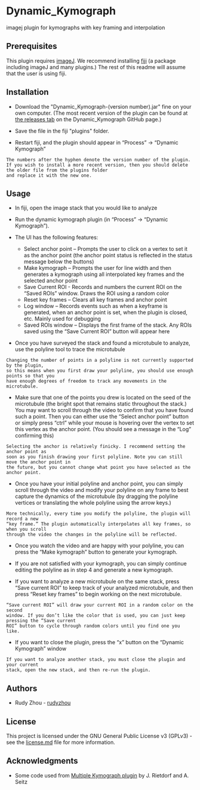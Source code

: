 # Dynamic_Kymograph

imagej plugin for kymographs with key framing and interpolation

## Prerequisites

This plugin requires [imageJ](https://imagej.net/ImageJ2).
We recommend installing [fiji](http://fiji.sc/) (a package including imageJ and many plugins.) The rest of this readme will assume that the user is using fiji.

## Installation

* Download the "Dynamic_Kymograph-(version number).jar" fine on your own computer. (The most recent version of the plugin can be found at [the releases tab](https://github.com/rudyzhou/Dynamic_Kymograph/releases) on the Dynamic_Kymograph GitHub page.)

* Save the file in the fiji "plugins" folder.

* Restart fiji, and the plugin should appear in “Process” -> “Dynamic Kymograph”

```
The numbers after the hyphen denote the version number of the plugin.
If you wish to install a more recent version, then you should delete the older file from the plugins folder
and replace it with the new one.
```

## Usage

* In fiji, open the image stack that you would like to analyze

* Run the dynamic kymograph plugin (in “Process” -> “Dynamic Kymograph”).

* The UI has the following features:
  * Select anchor point – Prompts the user to click on a vertex to set it as the anchor point (the anchor point status is reflected in the status message below the buttons)
  * Make kymograph – Prompts the user for line width and then generates a kymograph using all interpolated key frames and the selected anchor point
  * Save Current ROI -  Records and numbers the current ROI on the “Saved ROIs” window. Draws the ROI using a random color
  * Reset key frames – Clears all key frames and anchor point
  * Log window – Records events such as when a keyframe is generated, when an anchor point is set, when the plugin is closed, etc. Mainly used for debugging
  * Saved ROIs window – Displays the first frame of the stack. Any ROIs saved using the “Save Current ROI” button will appear here

* Once you have surveyed the stack and found a microtubule to analyze, use the polyline tool to trace the microtubule

```
Changing the number of points in a polyline is not currently supported by the plugin,
so this means when you first draw your polyline, you should use enough points so that you
have enough degrees of freedom to track any movements in the microtubule.
```

* Make sure that one of the points you drew is located on the seed of the microtubule (the bright spot that remains static throughout the stack.) You may want to scroll through the video to confirm that you have found such a point. Then you can either use the “Select anchor point” button or simply press “ctrl” while your mouse is hovering over the vertex to set this vertex as the anchor point. (You should see a message in the “Log” confirming this)

```
Selecting the anchor is relatively finicky. I recommend setting the anchor point as
soon as you finish drawing your first polyline. Note you can still move the anchor point in
the future, but you cannot change what point you have selected as the anchor point.
```

* Once you have your initial polyline and anchor point, you can simply scroll through the video and modify your polyline on any frame to best capture the dynamics of the microtubule (by dragging the polyline vertices or translating the whole polyline using the arrow keys.)

```
More technically, every time you modify the polyline, the plugin will record a new
“key frame.” The plugin automatically interpolates all key frames, so when you scroll
through the video the changes in the polyline will be reflected. 
```

* Once you watch the video and are happy with your polyline, you can press the “Make kymograph” button to generate your kymograph.

* If you are not satisfied with your kymograph, you can simply continue editing the polyline as in step 4 and generate a new kymograph.

* If you want to analyze a new microtubule on the same stack, press “Save current ROI” to keep track of your analyzed microtubule, and then press “Reset key frames” to begin working on the next microtubule.

```
“Save current ROI” will draw your current ROI in a random color on the second
window. If you don’t like the color that is used, you can just keep pressing the “Save current
ROI” button to cycle through random colors until you find one you like. 
```

* If you want to close the plugin, press the “x” button on the “Dynamic Kymograph” window

```
If you want to analyze another stack, you must close the plugin and your current
stack, open the new stack, and then re-run the plugin. 
```

## Authors

* Rudy Zhou - [rudyzhou](https://github.com/rudyzhou)

## License

This project is licensed under the GNU General Public License v3 (GPLv3) - see the [license.md](https://github.com/rudyzhou/Dynamic_Kymograph/blob/master/license.md) file for more information.

## Acknowledgments

* Some code used from [Multiple Kymograph plugin](https://github.com/fiji/Multi_Kymograph/tree/Multi_Kymograph-3.0.1) by J. Rietdorf and A. Seitz
